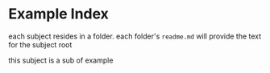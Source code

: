 # Example Index
each subject resides in a folder. each folder's `readme.md` will provide the text for the subject root

this subject is a sub of example
